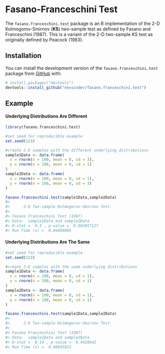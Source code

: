 
<!-- README.md is generated from README.Rmd. Please edit that file -->

# Fasano-Franceschini Test

<!-- badges: start -->
<!-- badges: end -->

The `fasano.franceschini.test` package is an R implementation of the 2-D
Kolmogorov-Smirnov (**KS**) two-sample test as defined by Fasano and
Franceschini (1987). This is a variant of the 2-D two-sample KS test as
originally defined by Peacock (1983).

## Installation

<!-- You can install the released version of the `fasano.franceschini.test` package from [CRAN](https://CRAN.R-project.org) with:

``` r
install.packages("fasano.franceschini.test")
```

And the -->

You can install the development version of the
`fasano.franceschini.test` package from [GitHub](https://github.com/)
with:

``` r
# install.packages("devtools")
devtools::install_github("nesscoder/fasano.franceschini.test")
```

## Example

#### Underlying Distributions Are Different

``` r
library(fasano.franceschini.test)

#set seed for reproducible example
set.seed(123)

#create 2-D samples with the different underlying distributions
sample1Data <- data.frame(
  x = rnorm(n = 100, mean = 0, sd = 3),
  y = rnorm(n = 100, mean = 0, sd = 1)
)
sample2Data <- data.frame(
  x = rnorm(n = 100, mean = 0, sd = 1),
  y = rnorm(n = 100, mean = 0, sd = 3)
)

fasano.franceschini.test(sample1Data,sample2Data)
#> 
#>      2-D Two-sample Kolmogorov-Smirnov Test
#> 
#> Fasano Franceschini Test (1987)
#> Data:  sample1Data and sample2Data 
#> D-stat =  0.3 , p-value =  0.002057127 
#> Run Time (s) =  0.04498005
```

#### Underlying Distributions Are The Same

``` r
#set seed for reproducible example
set.seed(123)

#create 2-D samples with the same underlying distributions
sample1Data <- data.frame(
  x = rnorm(n = 100, mean = 0, sd = 1),
  y = rnorm(n = 100, mean = 0, sd = 1)
)
sample2Data <- data.frame(
  x = rnorm(n = 100, mean = 0, sd = 1),
  y = rnorm(n = 100, mean = 0, sd = 1)
)

fasano.franceschini.test(sample1Data,sample2Data)
#> 
#>      2-D Two-sample Kolmogorov-Smirnov Test
#> 
#> Fasano Franceschini Test (1987)
#> Data:  sample1Data and sample2Data 
#> D-stat =  0.14 , p-value =  0.4420642 
#> Run Time (s) =  0.08035922
```

